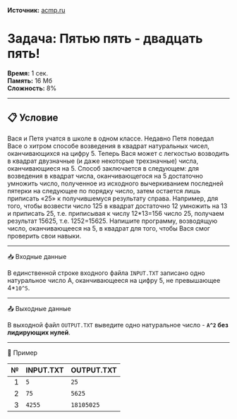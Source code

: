 **Источник:** [acmp.ru](https://acmp.ru/index.asp?main=task&id_task=3)

# Задача: Пятью пять - двадцать пять!

**Время:** 1 сек.  
**Память:** 16 Мб  
**Сложность:** 8%

---

## 📋 Условие
Вася и Петя учатся в школе в одном классе. Недавно Петя поведал Васе о хитром способе возведения в квадрат натуральных чисел, оканчивающихся на цифру 5. Теперь Вася может с легкостью возводить в квадрат двузначные (и даже некоторые трехзначные) числа, оканчивающиеся на 5. Способ заключается в следующем: для возведения в квадрат числа, оканчивающегося на 5 достаточно умножить число, полученное из исходного вычеркиванием последней пятерки на следующее по порядку число, затем остается лишь приписать «25» к получившемуся результату справа. Например, для того, чтобы возвести число 125 в квадрат достаточно 12 умножить на 13 и приписать 25, т.е. приписывая к числу 12*13=156 число 25, получаем результат 15625, т.е. 1252=15625. Напишите программу, возводящую число, оканчивающееся на 5, в квадрат для того, чтобы Вася смог проверить свои навыки.

---

📥 Входные данные

В единственной строке входного файла `INPUT.TXT` записано одно натуральное число А, оканчивающееся на цифру 5, не превышающее 4*`10^5`.

---

📤 Выходные данные

В выходной файл `OUTPUT.TXT` выведите одно натуральное число - **`A^2` без лидирующих нулей**.

---

🧪 Пример

| № | INPUT.TXT | OUTPUT.TXT |
|--:|-----------|------------|
| 1 | `5`       | `25`       |
| 2 | `75`      | `5625`     |
| 3 | `4255`    | `18105025` |